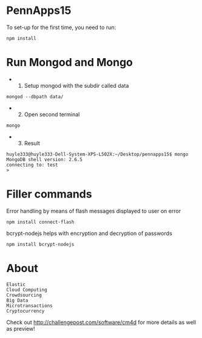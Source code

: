 # PennApps15

To set-up for the first time, you need to run:
```
npm install
```
# Run Mongod and Mongo
- 1) Setup mongod with the subdir called data
```
mongod --dbpath data/
```
- 2) Open second terminal
```
mongo
```
- 3) Result
```
huyle333@huyle333-Dell-System-XPS-L502X:~/Desktop/pennapps15$ mongo
MongoDB shell version: 2.6.5
connecting to: test
> 
```

# Filler commands
Error handling by means of flash messages displayed to user on error
```
npm install connect-flash
```

bcrypt-nodejs helps with encryption and decryption of passwords
```
npm install bcrypt-nodejs
```

# About
```
Elastic
Cloud Computing
Crowdsourcing
Big Data
Microtransactions
Cryptocurrency
```
Check out http://challengepost.com/software/cm4d for more details as well as preview!

